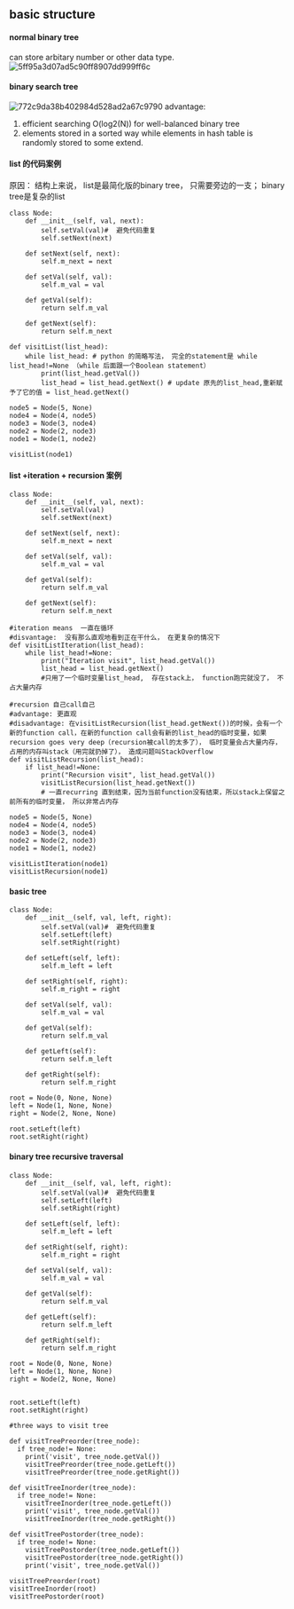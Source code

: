 ## basic structure 
#### normal binary tree
can store arbitary number or other data type. 
![5ff95a3d07ad5c90ff8907dd999ff6c](https://user-images.githubusercontent.com/90355504/137624834-e3b73875-4f4b-469f-aedd-b0fa54e91678.png)
#### binary search tree 
![772c9da38b402984d528ad2a67c9790](https://user-images.githubusercontent.com/90355504/137624908-372ff868-7ac0-422c-b299-4037da4dc7a4.png)
advantage: 
1. efficient searching O(log2(N)) for well-balanced binary tree
2. elements stored in a sorted way while elements in hash table is randomly stored to some extend. 

#### list 的代码案例
原因： 结构上来说， list是最简化版的binary tree， 只需要旁边的一支； binary tree是复杂的list 
```
class Node:
    def __init__(self, val, next):
        self.setVal(val)#  避免代码重复
        self.setNext(next)
        
    def setNext(self, next):
        self.m_next = next
    
    def setVal(self, val):
        self.m_val = val
        
    def getVal(self):
        return self.m_val
        
    def getNext(self):
        return self.m_next

def visitList(list_head):
    while list_head: # python 的简略写法， 完全的statement是 while list_head!=None （while 后面跟一个Boolean statement） 
        print(list_head.getVal())
        list_head = list_head.getNext() # update 原先的list_head,重新赋予了它的值 = list_head.getNext()

node5 = Node(5, None)
node4 = Node(4, node5)
node3 = Node(3, node4)
node2 = Node(2, node3)
node1 = Node(1, node2)

visitList(node1)
```
#### list +iteration + recursion 案例
```
class Node:
    def __init__(self, val, next):
        self.setVal(val)
        self.setNext(next)
        
    def setNext(self, next):
        self.m_next = next
    
    def setVal(self, val):
        self.m_val = val
        
    def getVal(self):
        return self.m_val
        
    def getNext(self):
        return self.m_next

#iteration means  一直在循环
#disvantage:  没有那么直观地看到正在干什么， 在更复杂的情况下
def visitListIteration(list_head):
    while list_head!=None:
        print("Iteration visit", list_head.getVal())
        list_head = list_head.getNext()
        #只用了一个临时变量list_head,  存在stack上， function跑完就没了， 不占大量内存

#recursion 自己call自己
#advantage: 更直观
#disadvantage: 在visitListRecursion(list_head.getNext())的时候，会有一个新的function call，在新的function call会有新的list_head的临时变量，如果recursion goes very deep（recursion被call的太多了）， 临时变量会占大量内存， 占用的内存叫stack（用完就扔掉了）， 造成问题叫StackOverflow
def visitListRecursion(list_head):
    if list_head!=None:
        print("Recursion visit", list_head.getVal())
        visitListRecursion(list_head.getNext())
        # 一直recurring 直到结束，因为当前function没有结束，所以stack上保留之前所有的临时变量， 所以非常占内存

node5 = Node(5, None)
node4 = Node(4, node5)
node3 = Node(3, node4)
node2 = Node(2, node3)
node1 = Node(1, node2)

visitListIteration(node1)
visitListRecursion(node1)
```

#### basic tree 
```
class Node:
    def __init__(self, val, left, right):
        self.setVal(val)#  避免代码重复
        self.setLeft(left)
        self.setRight(right)
        
    def setLeft(self, left):
        self.m_left = left
    
    def setRight(self, right):
        self.m_right = right

    def setVal(self, val):
        self.m_val = val
        
    def getVal(self):
        return self.m_val
        
    def getLeft(self):
        return self.m_left
    
    def getRight(self):
        return self.m_right

root = Node(0, None, None)
left = Node(1, None, None)
right = Node(2, None, None)

root.setLeft(left)
root.setRight(right)
```
#### binary tree recursive traversal
```
class Node:
    def __init__(self, val, left, right):
        self.setVal(val)#  避免代码重复
        self.setLeft(left)
        self.setRight(right)
        
    def setLeft(self, left):
        self.m_left = left
    
    def setRight(self, right):
        self.m_right = right

    def setVal(self, val):
        self.m_val = val
        
    def getVal(self):
        return self.m_val
        
    def getLeft(self):
        return self.m_left
    
    def getRight(self):
        return self.m_right

root = Node(0, None, None)
left = Node(1, None, None)
right = Node(2, None, None)


root.setLeft(left)
root.setRight(right)

#three ways to visit tree

def visitTreePreorder(tree_node):
  if tree_node!= None:
    print('visit', tree_node.getVal())
    visitTreePreorder(tree_node.getLeft())
    visitTreePreorder(tree_node.getRight())
    
def visitTreeInorder(tree_node):
  if tree_node!= None:
    visitTreeInorder(tree_node.getLeft())
    print('visit', tree_node.getVal())
    visitTreeInorder(tree_node.getRight())

def visitTreePostorder(tree_node):
  if tree_node!= None:
    visitTreePostorder(tree_node.getLeft())
    visitTreePostorder(tree_node.getRight())
    print('visit', tree_node.getVal())

visitTreePreorder(root)
visitTreeInorder(root)
visitTreePostorder(root)
```
